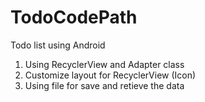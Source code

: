 # TodoCodePath
 Todo list using Android 
1) Using RecyclerView and Adapter class 
2) Customize  layout for RecyclerView (Icon) 
3) Using file for save and retieve the data 


